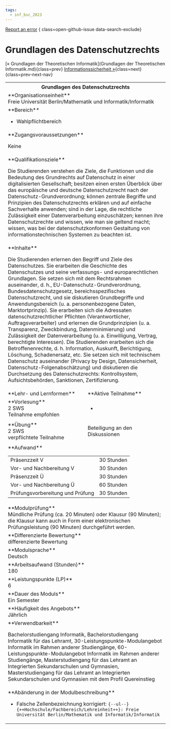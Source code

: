 ```yaml
---
tags:
  - inf_bsc_2023
---
```

[Report an error](https://github.com/SGSSGene/FUB-SUP/issues/new?title=Error%20in%20%22Grundlagen%20des%20Datenschutzrechts%22&body=There%20seems%20to%20be%20an%20error%20in%20module%20%22Grundlagen%20des%20Datenschutzrechts%22%2E%0A%0A%3CDescribe%20here%20a%20slightly%20more%20detailed%20description%20of%20what%20is%20wrong%3E&labels=bug)
{ class=open-github-issue data-search-exclude}

# Grundlagen des Datenschutzrechts

[« Grundlagen der Theoretischen Informatik](Grundlagen der Theoretischen Informatik.md){class=prev}
[Informationssicherheit »](Informationssicherheit.md){class=next}
{class=prev-next-nav}

<table markdown id="moduledesc">
<tr markdown class="moduledesc_head"><th colspan="2">Grundlagen des Datenschutzrechts </th></tr>
<tr markdown><td colspan="2">**Organisationseinheit**   <br>Freie Universität Berlin/Mathematik und Informatik/Informatik</td></tr>

<tr markdown><td colspan="2">**Bereich**<br>


- Wahlpflichtbereich

</td></tr>

<tr markdown><td colspan="2">**Zugangsvoraussetzungen** <br>

Keine


</td></tr>
<tr markdown><td colspan="2">**Qualifikationsziele**    <br>

Die Studierenden verstehen die Ziele, die Funktionen und die Bedeutung des
Grundrechts auf Datenschutz in einer digitalisierten Gesellschaft; besitzen
einen ersten Überblick über das europäische und deutsche Datenschutzrecht
nach der Datenschutz-Grundverordnung; können zentrale Begriffe und
Prinzipien des Datenschutzrechts erklären und auf einfache Sachverhalte
anwenden; sind in der Lage, die rechtliche Zulässigkeit einer
Datenverarbeitung einzuschätzen; kennen ihre Datenschutzrechte und wissen,
wie man sie geltend macht; wissen, was bei der datenschutzkonformen
Gestaltung von informationstechnischen Systemen zu beachten ist.


</td></tr>
<tr markdown><td colspan="2">**Inhalte**                <br>

Die Studierenden erlernen den Begriff und Ziele des Datenschutzes. Sie
erarbeiten die Geschichte des Datenschutzes und seine verfassungs- und
europarechtlichen Grundlagen. Sie setzen sich mit dem Rechtsrahmen
auseinander, d. h., EU-Datenschutz-Grundverordnung, Bundesdatenschutzgesetz,
bereichsspezifisches Datenschutzrecht, und sie diskutieren Grundbegriffe und
Anwendungsbereich (u. a. personenbezogene Daten, Marktortprinzip). Sie
erarbeiten sich die Adressaten datenschutzrechtlicher Pflichten
(Verantwortlicher, Auftragsverarbeiter) und erlernen die Grundprinzipien (u.
a. Transparenz, Zweckbindung, Datenminimierung) und Zulässigkeit der
Datenverarbeitung (u. a. Einwilligung, Vertrag, berechtigte Interessen). Die
Studierenden erarbeiten sich die Betroffenenrechte, d. h. Information,
Auskunft, Berichtigung, Löschung, Schadenersatz, etc. Sie setzen sich mit
technischem Datenschutz auseinander (Privacy by Design, Datensicherheit,
Datenschutz-Folgenabschätzung) und diskutieren die Durchsetzung des
Datenschutzrechts: Kontrollsystem, Aufsichtsbehörden, Sanktionen,
Zertifizierung.


</td></tr>

<tr markdown><td>**Lehr- und Lernformen**</td><td>**Aktive Teilnahme**</td></tr>
<tr markdown><td> **Vorlesung** <br>2 SWS <br> Teilnahme empfohlen</td><td>

-
</td></tr>
<tr markdown><td> **Übung** <br>2 SWS <br> verpflichtete Teilnahme</td><td>

Beteiligung an den Diskussionen
</td></tr>
<tr markdown><td colspan="2">**Aufwand**                <br>
<table class="aufwand_table">
<tr><td>Präsenzzeit V</td><td>30 Stunden</td></tr>
<tr><td>Vor- und Nachbereitung V</td><td>30 Stunden</td></tr>
<tr><td>Präsenzzeit Ü</td><td>30 Stunden</td></tr>
<tr><td>Vor- und Nachbereitung Ü</td><td>60 Stunden</td></tr>
<tr><td>Prüfungsvorbereitung und Prüfung</td><td>30 Stunden</td></tr>
</table>

</td></tr>
<tr markdown><td colspan="2">**Modulprüfung**             <br>Mündliche Prüfung (ca. 20 Minuten) oder Klausur (90 Minuten); die Klausur
kann auch in Form einer elektronischen Prüfungsleistung (90 Minuten)
durchgeführt werden.


</td></tr>
<tr markdown><td colspan="2">**Differenzierte Bewertung** <br>differenzierte Bewertung

</td></tr>
<tr markdown><td colspan="2">**Modulsprache**             <br>Deutsch</td></tr>
<tr markdown><td colspan="2">**Arbeitsaufwand (Stunden)** <br>180</td></tr>
<tr markdown><td colspan="2">**Leistungspunkte (LP)**     <br>6</td></tr>
<tr markdown><td colspan="2">**Dauer des Moduls**         <br>Ein Semester</td></tr>
<tr markdown><td colspan="2">**Häufigkeit des Angebots**  <br>Jährlich</td></tr>
<tr markdown><td colspan="2">**Verwendbarkeit**           <br>

Bachelorstudiengang Informatik, Bachelorstudiengang Informatik für das
Lehramt, 30-Leistungspunkte-Modulangebot Informatik im Rahmen anderer
Studiengänge, 60-Leistungspunkte-Modulangebot Informatik im Rahmen anderer
Studiengänge, Masterstudiengang für das Lehramt an Integrierten
Sekundarschulen und Gymnasien, Masterstudiengang für das Lehramt an
Integrierten Sekundarschulen und Gymnasien mit dem Profil Quereinstieg


</td></tr>
<tr markdown><td colspan="2">**Abänderung in der Modulbeschreibung**<br>


- Falsche Zellenbezeichnung korrigiert: `{--ul--}{++Hochschule/Fachbereich/Lehreinheit++}: Freie Universität Berlin/Mathematik und Informatik/Informatik`

</td></tr>


</table>
